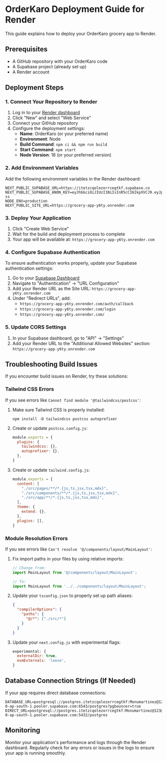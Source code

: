 # OrderKaro Deployment Guide for Render

This guide explains how to deploy your OrderKaro grocery app to Render.

## Prerequisites

- A GitHub repository with your OrderKaro code
- A Supabase project (already set up)
- A Render account

## Deployment Steps

### 1. Connect Your Repository to Render

1. Log in to your [Render dashboard](https://dashboard.render.com/)
2. Click "New" and select "Web Service"
3. Connect your GitHub repository
4. Configure the deployment settings:
   - **Name**: OrderKaro (or your preferred name)
   - **Environment**: Node
   - **Build Command**: `npm ci && npm run build`
   - **Start Command**: `npm start`
   - **Node Version**: 18 (or your preferred version)

### 2. Add Environment Variables

Add the following environment variables in the Render dashboard:

```
NEXT_PUBLIC_SUPABASE_URL=https://itetzcqolezorrcegtkf.supabase.co
NEXT_PUBLIC_SUPABASE_ANON_KEY=eyJhbGciOiJIUzI1NiIsInR5cCI6IkpXVCJ9.eyJpc3MiOiJzdXBhYmFzZSIsInJlZiI6Iml0ZXR6Y3FvbGV6b3JyY2VndGtmIiwicm9sZSI6ImFub24iLCJpYXQiOjE3NDY1NDYwNjgsImV4cCI6MjA2MjEyMjA2OH0.f_RecDERFMBYzffSAzkx3vgENZuaRT5WiFXoL6Na-ss
NODE_ENV=production
NEXT_PUBLIC_SITE_URL=https://grocery-app-y6ty.onrender.com
```

### 3. Deploy Your Application

1. Click "Create Web Service"
2. Wait for the build and deployment process to complete
3. Your app will be available at: `https://grocery-app-y6ty.onrender.com`

### 4. Configure Supabase Authentication

To ensure authentication works properly, update your Supabase authentication settings:

1. Go to your [Supabase Dashboard](https://app.supabase.com/)
2. Navigate to "Authentication" → "URL Configuration"
3. Add your Render URL as the Site URL: `https://grocery-app-y6ty.onrender.com`
4. Under "Redirect URLs", add:
   - `https://grocery-app-y6ty.onrender.com/auth/callback`
   - `https://grocery-app-y6ty.onrender.com/login`
   - `https://grocery-app-y6ty.onrender.com/`

### 5. Update CORS Settings

1. In your Supabase dashboard, go to "API" → "Settings"
2. Add your Render URL to the "Additional Allowed Websites" section: `https://grocery-app-y6ty.onrender.com`

## Troubleshooting Build Issues

If you encounter build issues on Render, try these solutions:

### Tailwind CSS Errors

If you see errors like `Cannot find module '@tailwindcss/postcss'`:

1. Make sure Tailwind CSS is properly installed:
   ```
   npm install -D tailwindcss postcss autoprefixer
   ```

2. Create or update `postcss.config.js`:
   ```js
   module.exports = {
     plugins: {
       tailwindcss: {},
       autoprefixer: {},
     },
   }
   ```

3. Create or update `tailwind.config.js`:
   ```js
   module.exports = {
     content: [
       "./src/pages/**/*.{js,ts,jsx,tsx,mdx}",
       "./src/components/**/*.{js,ts,jsx,tsx,mdx}",
       "./src/app/**/*.{js,ts,jsx,tsx,mdx}",
     ],
     theme: {
       extend: {},
     },
     plugins: [],
   }
   ```

### Module Resolution Errors

If you see errors like `Can't resolve '@/components/layout/MainLayout'`:

1. Fix import paths in your files by using relative imports:
   ```js
   // Change from:
   import MainLayout from '@/components/layout/MainLayout';
   
   // To:
   import MainLayout from '../../components/layout/MainLayout';
   ```

2. Update your `tsconfig.json` to properly set up path aliases:
   ```json
   {
     "compilerOptions": {
       "paths": {
         "@/*": ["./src/*"]
       }
     }
   }
   ```

3. Update your `next.config.js` with experimental flags:
   ```js
   experimental: {
     externalDir: true,
     esmExternals: 'loose',
   }
   ```

## Database Connection Strings (If Needed)

If your app requires direct database connections:

```
DATABASE_URL=postgresql://postgres.itetzcqolezorrcegtkf:Monumartinez@123@aws-0-ap-south-1.pooler.supabase.com:6543/postgres?pgbouncer=true
DIRECT_URL=postgresql://postgres.itetzcqolezorrcegtkf:Monumartinez@123@aws-0-ap-south-1.pooler.supabase.com:5432/postgres
```

## Monitoring

Monitor your application's performance and logs through the Render dashboard. Regularly check for any errors or issues in the logs to ensure your app is running smoothly. 